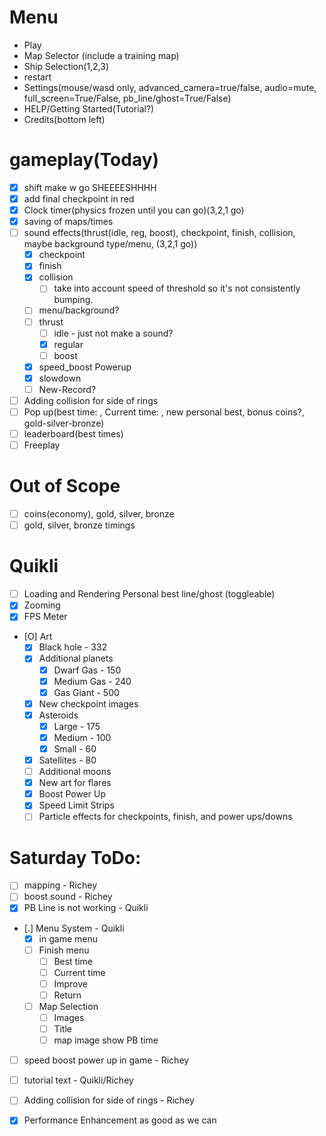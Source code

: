 # Menu
- Play
- Map Selector (include a training map)
- Ship Selection(1,2,3)
- restart
- Settings(mouse/wasd only, advanced_camera=true/false, audio=mute, full_screen=True/False, pb_line/ghost=True/False)
- HELP/Getting Started(Tutorial?)
- Credits(bottom left)

# gameplay(Today)
* [x] shift make w go SHEEEESHHHH
* [x] add final checkpoint in red
* [x] Clock timer(physics frozen until you can go)(3,2,1 go)
* [x] saving of maps/times
* [ ] sound effects(thrust(idle, reg, boost), checkpoint, finish, collision, maybe background type/menu, (3,2,1 go))
  * [x] checkpoint
  * [x] finish
  * [x] collision
    * [ ] take into account speed of threshold so it's not consistently bumping.
  * [ ] menu/background?
  * [ ] thrust
    * [ ] idle - just not make a sound?
    * [x] regular
    * [ ] boost
  * [x] speed_boost Powerup
  * [x] slowdown
  * [ ] New-Record?
* [ ] Adding collision for side of rings
* [ ] Pop up(best time: , Current time: , new personal best, bonus coins?, gold-silver-bronze)
* [ ] leaderboard(best times)
* [ ] Freeplay

# Out of Scope
* [ ] coins(economy), gold, silver, bronze
* [ ] gold, silver, bronze timings 

# Quikli
* [ ] Loading and Rendering Personal best line/ghost (toggleable)
* [X] Zooming
* [X] FPS Meter
* [O] Art
    * [X] Black hole - 332
    * [X] Additional planets
        * [X] Dwarf Gas - 150
        * [X] Medium Gas - 240
        * [X] Gas Giant - 500
    * [X] New checkpoint images
    * [X] Asteroids
        * [X] Large - 175
        * [X] Medium - 100
        * [X] Small - 60
    * [X] Satellites - 80
    * [ ] Additional moons
    * [X] New art for flares
    * [X] Boost Power Up
    * [X] Speed Limit Strips
    * [ ] Particle effects for checkpoints, finish, and power ups/downs

# Saturday ToDo:
* [ ] mapping - Richey
* [ ] boost sound - Richey
* [X] PB Line is not working - Quikli
* [.] Menu System - Quikli
    * [X] in game menu
    * [ ] Finish menu
        * [ ] Best time
        * [ ] Current time
        * [ ] Improve
        * [ ] Return
    * [ ] Map Selection
        * [ ] Images
        * [ ] Title
        * [ ] map image show PB time
* [ ] speed boost power up in game - Richey
* [ ] tutorial text - Quikli/Richey
* [ ] Adding collision for side of rings - Richey
* [X] Performance Enhancement as good as we can

